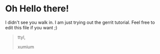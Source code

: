 # Oh Hello there!

I didn't see you walk in. I am just trying out the gerrit tutorial. Feel free to edit this file if you want ;)

> ttyl,
>
> xumium